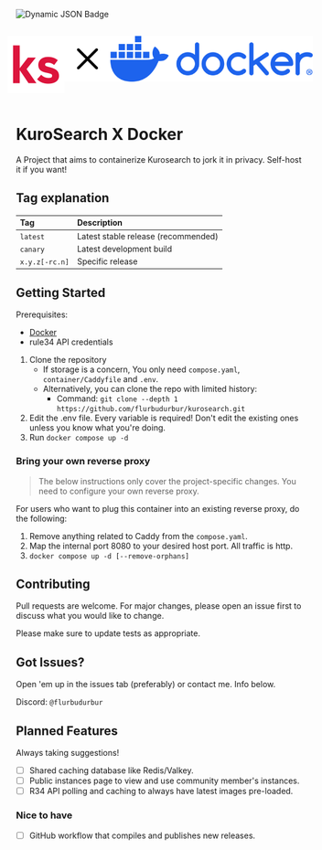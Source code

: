 ![Dynamic JSON Badge](https://img.shields.io/badge/dynamic/json?url=https%3A%2F%2Fgithub.com%2Fflurbudurbur%2Fkurosearch%2Fraw%2Fmain%2Fpackage.json&query=%24.version&style=flat&label=Version&link=https%3A%2F%2Fgithub.com%2Fflurbudurbur%2Fkurosearch%2Freleases%2Flatest)

<div style="display: flex; place-content: center; padding: 1rem">
    <img src=".github/brand/logo.svg" alt="logo" height="100px"/>
    <img src=".github/brand/cross.svg" alt="cross" height="80px">
    <img src=".github/brand/docker.svg" alt="docker" height="80px">
</div>

# KuroSearch X Docker

A Project that aims to containerize Kurosearch to jork it in privacy. Self-host it if you want!

## Tag explanation

| Tag            | Description                         |
| :------------- | :---------------------------------- |
| `latest`       | Latest stable release (recommended) |
| `canary`       | Latest development build            |
| `x.y.z[-rc.n]` | Specific release                    |

## Getting Started

Prerequisites:

- [Docker](https://docs.docker.com/get-started/)
- rule34 API credentials

1. Clone the repository
    - If storage is a concern, You only need `compose.yaml`, `container/Caddyfile` and `.env`.
    - Alternatively, you can clone the repo with limited history:
        - Command: `git clone --depth 1 https://github.com/flurbudurbur/kurosearch.git`
2. Edit the .env file. Every variable is required! Don't edit the existing ones unless you know what you're doing.
3. Run `docker compose up -d`

### Bring your own reverse proxy

> The below instructions only cover the project-specific changes.
> You need to configure your own reverse proxy.

For users who want to plug this container into an existing reverse proxy, do the following:

1. Remove anything related to Caddy from the `compose.yaml`.
2. Map the internal port 8080 to your desired host port. All traffic is http.
3. `docker compose up -d [--remove-orphans]`

## Contributing

Pull requests are welcome. For major changes, please open an issue first to discuss what you would like to change.

Please make sure to update tests as appropriate.

## Got Issues?

Open 'em up in the issues tab (preferably) or contact me. Info below.

Discord: `@flurbudurbur`

## Planned Features

Always taking suggestions!

- [ ] Shared caching database like Redis/Valkey.
- [ ] Public instances page to view and use community member's instances.
- [ ] R34 API polling and caching to always have latest images pre-loaded.

### Nice to have

- [ ] GitHub workflow that compiles and publishes new releases.
